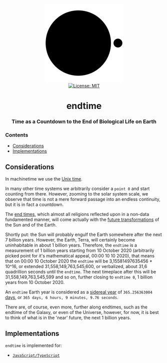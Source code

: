 <p align="center">
    <img src="https://raw.githubusercontent.com/ly3xqhl8g9/endtime/master/about/identity/endtime-logo-night.png" height="250px">
    <br />
    <a target="_blank" href="https://github.com/ly3xqhl8g9/endtime/blob/master/LICENSE">
        <img src="https://img.shields.io/badge/license-MIT-blue.svg?colorB=000000&style=for-the-badge" alt="License: MIT">
    </a>
</p>



<h1 align="center">
    endtime
</h1>


<h3 align="center">
    Time as a Countdown to the End of Biological Life on Earth
</h1>



### Contents

+ [Considerations](#considerations)
+ [Implementations](#implementations)



## Considerations

In machinetime we use the [Unix time](https://en.wikipedia.org/wiki/Unix_time).

In many other time systems we arbitrarily consider a `point 0` and start counting from there. However, zooming to the solar system scale, we observe that time is not a mere forward passage into an endless continuity, but it is in fact a countdown.

The [end times](https://en.wikipedia.org/wiki/End_time), which almost all religions reflected upon in a non-data fundamented manner, will come actually with the [future transformations](https://en.wikipedia.org/wiki/Future_of_Earth) of the Sun and of the Earth.

Shortly put: the Sun will probably engulf the Earth somewhere after the next 7 billion years. However, the Earth, Terra, will certainly become uninhabitable in about 1 billion years. Therefore, the `endtime` is a measurement of 1 billion years starting from 10 October 2020 (arbitrarily picked point for it's mathematical appeal, 00:00 10 10 2020), that means that on 00:00 10 October 2020 the `endtime` will be 3,15581497635456 * 10^16, or extended 31,558,149,763,545,600, or verbalized, about 31,6 quadrillion seconds until the `endtime`. The next timeplace after this will be 31,558,149,763,545,599 and so on, further closing to `endtime 0`, 1 billion years from 10 October 2020.

An `endtime` Earth year is considered as a [sidereal year](https://en.wikipedia.org/wiki/Sidereal_year) of `365.256363004` [days](https://en.wikipedia.org/wiki/Ephemeris_day), or `365 days, 6 hours, 9 minutes, 9.76 seconds`.

There are, of course, even more, further along endtimes, such as the endtime of the Galaxy, or even of the Universe, however, for now, it is best to think of what is in the 'near' future, the next 1 billion years.



## Implementations

`endtime` is implemented for:

+ [`JavaScript/TypeScript`](https://github.com/ly3xqhl8g9/endtime/tree/master/packages/endtime-javascript)
